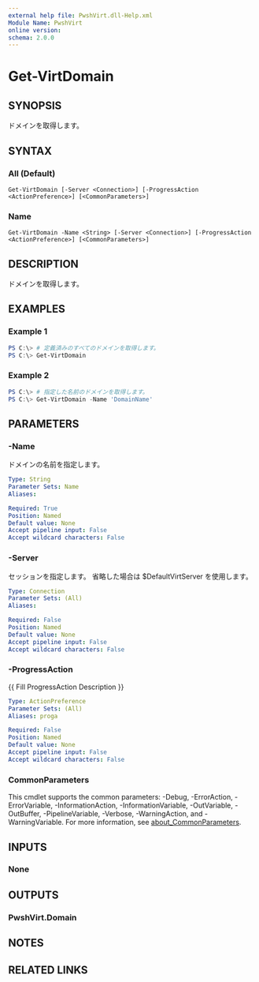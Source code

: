 ```yaml
---
external help file: PwshVirt.dll-Help.xml
Module Name: PwshVirt
online version:
schema: 2.0.0
---
```


# Get-VirtDomain

## SYNOPSIS
ドメインを取得します。

## SYNTAX

### All (Default)
```
Get-VirtDomain [-Server <Connection>] [-ProgressAction <ActionPreference>] [<CommonParameters>]
```

### Name
```
Get-VirtDomain -Name <String> [-Server <Connection>] [-ProgressAction <ActionPreference>] [<CommonParameters>]
```

## DESCRIPTION
ドメインを取得します。

## EXAMPLES

### Example 1
```powershell
PS C:\> # 定義済みのすべてのドメインを取得します。
PS C:\> Get-VirtDomain
```

### Example 2
```powershell
PS C:\> # 指定した名前のドメインを取得します。
PS C:\> Get-VirtDomain -Name 'DomainName'
```

## PARAMETERS

### -Name
ドメインの名前を指定します。

```yaml
Type: String
Parameter Sets: Name
Aliases:

Required: True
Position: Named
Default value: None
Accept pipeline input: False
Accept wildcard characters: False
```

### -Server
セッションを指定します。
省略した場合は $DefaultVirtServer を使用します。

```yaml
Type: Connection
Parameter Sets: (All)
Aliases:

Required: False
Position: Named
Default value: None
Accept pipeline input: False
Accept wildcard characters: False
```

### -ProgressAction
{{ Fill ProgressAction Description }}

```yaml
Type: ActionPreference
Parameter Sets: (All)
Aliases: proga

Required: False
Position: Named
Default value: None
Accept pipeline input: False
Accept wildcard characters: False
```

### CommonParameters
This cmdlet supports the common parameters: -Debug, -ErrorAction, -ErrorVariable, -InformationAction, -InformationVariable, -OutVariable, -OutBuffer, -PipelineVariable, -Verbose, -WarningAction, and -WarningVariable. For more information, see [about_CommonParameters](http://go.microsoft.com/fwlink/?LinkID=113216).

## INPUTS

### None
## OUTPUTS

### PwshVirt.Domain
## NOTES

## RELATED LINKS
